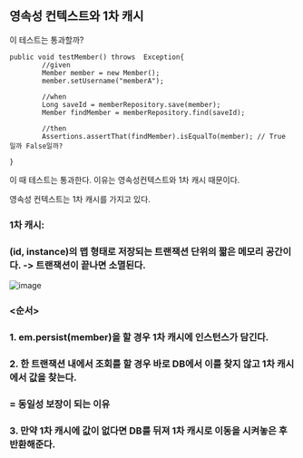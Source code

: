 ## 영속성 컨텍스트와 1차 캐시

이 테스트는 통과할까?
```
public void testMember() throws  Exception{
        //given
        Member member = new Member();
        member.setUsername("memberA");

        //when
        Long saveId = memberRepository.save(member);
        Member findMember = memberRepository.find(saveId);

        //then
        Assertions.assertThat(findMember).isEqualTo(member); // True 일까 False일까?
       
}
```

이 때 테스트는 통과한다. 이유는 영속성컨텍스트와 1차 캐시 때문이다.

영속성 컨텍스트는 1차 캐시를 가지고 있다.

### 1차 캐시: 
### (id, instance)의 맵 형태로 저장되는 트랜잭션 단위의 짧은 메모리 공간이다. -> 트랜잭션이 끝나면 소멸된다.
![image](https://user-images.githubusercontent.com/46811084/143200845-f277aaed-0c14-4200-a962-b933a8471845.png)

### <순서>
### 1. em.persist(member)을 할 경우 1차 캐시에 인스턴스가 담긴다.
### 2. 한 트랜잭션 내에서 조회를 할 경우 바로 DB에서 이를 찾지 않고 1차 캐시에서 값을 찾는다.
###    = 동일성 보장이 되는 이유
### 3. 만약 1차 캐시에 값이 없다면 DB를 뒤져 1차 캐시로 이동을 시켜놓은 후 반환해준다. 
